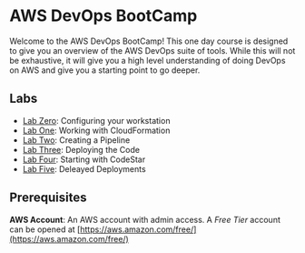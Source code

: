 # AWS DevOps BootCamp
Welcome to the AWS DevOps BootCamp! This one day course is designed to give you an overview of the AWS DevOps suite of tools. While this will not be exhaustive, it will give you a high level understanding of doing DevOps on AWS and give you a starting point to go deeper.

## Labs
- [Lab Zero](labs/lab0/): Configuring your workstation
- [Lab One](labs/lab1/): Working with CloudFormation
- [Lab Two](labs/lab2/): Creating a Pipeline
- [Lab Three](labs/lab3/): Deploying the Code
- [Lab Four](labs/lab4/): Starting with CodeStar
- [Lab Five](labs/lab5/): Deleayed Deployments

## Prerequisites
**AWS Account**: An AWS account with admin access. A *Free Tier* account can be opened at [https://aws.amazon.com/free/](https://aws.amazon.com/free/)

